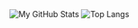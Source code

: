 <picture>
  <source media="(prefers-color-scheme: dark)" srcset="https://github-readme-stats.vercel.app/api?username=stone-zeng&show_icons=true&theme=dark">
  <img alt="My GitHub Stats" src="https://github-readme-stats.vercel.app/api?username=stone-zeng&show_icons=true">
</picture>

<picture>
  <source media="(prefers-color-scheme: dark)" srcset="https://github-readme-stats.vercel.app/api/top-langs/?username=stone-zeng&layout=compact&theme=dark">
  <img alt="Top Langs" src="https://github-readme-stats.vercel.app/api/top-langs/?username=stone-zeng&layout=compact">
</picture>
